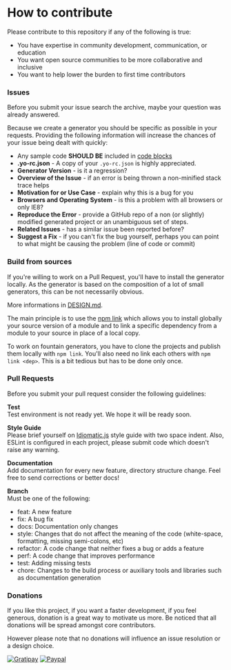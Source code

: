 # How to contribute
Please contribute to this repository if any of the following is true:
* You have expertise in community development, communication, or education
* You want open source communities to be more collaborative and inclusive
* You want to help lower the burden to first time contributors

### Issues
Before you submit your issue search the archive, maybe your question was already answered.

Because we create a generator you should be specific as possible in your requests. Providing the following information will increase the chances of your issue being dealt with quickly:
* Any sample code **SHOULD BE** included in [code blocks](https://help.github.com/articles/github-flavored-markdown/#fenced-code-blocks)
* **.yo-rc.json** - A copy of your `.yo-rc.json` is highly appreciated.
* **Generator Version** - is it a regression?
* **Overview of the Issue** - if an error is being thrown a non-minified stack trace helps
* **Motivation for or Use Case** - explain why this is a bug for you
* **Browsers and Operating System** - is this a problem with all browsers or only IE8?
* **Reproduce the Error** - provide a GitHub repo of a non (or slightly) modified generated project or an unambiguous set of steps.
* **Related Issues** - has a similar issue been reported before?
* **Suggest a Fix** - if you can't fix the bug yourself, perhaps you can point to what might be
  causing the problem (line of code or commit)

### Build from sources
If you're willing to work on a Pull Request, you'll have to install the generator locally. As the generator is based on the composition of a lot of small generators, this can be not necessarily obvious.

More informations in [DESIGN.md](DESIGN.md).

The main principle is to use the [npm link](https://docs.npmjs.com/cli/link) which allows you to install globally your source version of a module and to link a specific dependency from a module to your source in place of a local copy.

To work on fountain generators, you have to clone the projects and publish them locally with `npm link`. You'll also need no link each others with `npm link <dep>`. This is a bit tedious but has to be done only once.

### Pull Requests
Before you submit your pull request consider the following guidelines:

**Test**  
Test environment is not ready yet. We hope it will be ready soon.

**Style Guide**  
Please brief yourself on [Idiomatic.js](https://github.com/rwldrn/idiomatic.js) style guide with two space indent. Also, ESLint is configured in each project, please submit code which doesn't raise any warning.

**Documentation**  
Add documentation for every new feature, directory structure change. Feel free to send corrections or better docs!

**Branch**  
Must be one of the following:

* feat: A new feature
* fix: A bug fix
* docs: Documentation only changes
* style: Changes that do not affect the meaning of the code (white-space, formatting, missing semi-colons, etc)
* refactor: A code change that neither fixes a bug or adds a feature
* perf: A code change that improves performance
* test: Adding missing tests
* chore: Changes to the build process or auxiliary tools and libraries such as documentation generation

### Donations

If you like this project, if you want a faster development, if you feel generous, donation is a great way to motivate us more. Be noticed that all donations will be spread amongst core contributors.

However please note that no donations will influence an issue resolution or a design choice.

[![Gratipay](http://img.shields.io/gratipay/Swiip.svg?style=flat)](https://gratipay.com/Swiip/)
[![Paypal](http://img.shields.io/badge/paypal-donate-yellow.svg?style=flat)](https://www.paypal.com/cgi-bin/webscr?cmd=_s-xclick&hosted_button_id=FWGV3KKGH2D4S)
